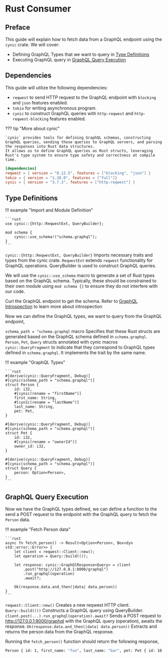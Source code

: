# Rust Consumer

## Preface

This guide will explain how to fetch data from a GraphQL endpoint using the `cynic` crate.
We will cover:

- Defining GraphQL Types that we want to query in [Type Definitions](#type-definitions)
- Executing GraphQL query in [GraphQL Query Execution](#graphql-query-execution)

## Dependencies

This guide will utilize the following dependencies:

- `reqwest` to send HTTP request to the GraphQL endpoint with `blocking` and `json` features enabled.
- `tokio` for writing asynchronous program.
- `cynic` to construct GraphQL queries with `http-reqwest` and `http-reqwest-blocking` features enabled.

??? tip "More about cynic"

    `cynic` provides tools for defining GraphQL schemas, constructing GraphQL queries, sending those queries to GraphQL servers, and parsing the responses into Rust data structures.
    It allows us to define GraphQL queries as Rust structs, leveraging Rust's type system to ensure type safety and correctness at compile time.

```toml
[dependencies]
reqwest = { version = "0.12.5", features = ["blocking", "json"] }
tokio = { version = "1.38.0", features = ["full"]}
cynic = { version = "3.7.3", features = ["http-reqwest"] }
```

## Type Definitions

!!! example "Import and Module Definition"

    ```rust
    use cynic::{http::ReqwestExt, QueryBuilder};

    mod schema {
        cynic::use_schema!("schema.graphql");
    }
    ```
`cynic::{http::ReqwestExt, QueryBuilder}` Imports necessary traits and types from the cynic crate. `ReqwestExt` extends `reqwest` functionality for GraphQL operations. QueryBuilder is used to construct GraphQL queries.

We will use the `cynic::use_schema` macro to generate a set of Rust types based on the GraphQL schema. Typically, these should be constrained to their own module using `mod schema {}` to ensure they do not interfere with our code.

Curl the GraphQL endpoint to get the schema. Refer to [GraphQL Introspection](https://graphql.org/learn/introspection/) to learn more about introspection

Now we can define the GraphQL types, we want to query from the GraphQL endpoint,

`schema_path = "schema.graphql` macro Specifies that these Rust structs are generated based on the GraphQL schema defined in `schema.graphql`.
`Person`, `Pet`, `Query` structs annotated with cynic macros `cynic::QueryFragment` to indicate that they correspond to GraphQL types defined in `schema.graphql`.
It implements the trait by the same name.

!!! example "GraphQL Types"

    ```rust
    #[derive(cynic::QueryFragment, Debug)]
    #[cynic(schema_path = "schema.graphql")]
    struct Person {
        id: i32,
        #[cynic(rename = "firstName")]
        first_name: String,
        #[cynic(rename = "lastName")]
        last_name: String,
        pet: Pet,
    }

    #[derive(cynic::QueryFragment, Debug)]
    #[cynic(schema_path = "schema.graphql")]
    struct Pet {
        id: i32,
        #[cynic(rename = "ownerId")]
        owner_id: i32,
    }

    #[derive(cynic::QueryFragment, Debug)]
    #[cynic(schema_path = "schema.graphql")]
    struct Query {
        person: Option<Person>,
    }
    ```

## GraphQL Query Execution

Now we have the GraphQL types defined, we can define a function to the send a POST request to the endpoint with the GraphQL query to fetch the `Person` data.

!!! example "Fetch Person data"

    ```rust
    async fn fetch_person() -> Result<Option<Person>, Box<dyn std::error::Error>> {
        let client = reqwest::Client::new();
        let operation = Query::build(());

        let response: cynic::GraphQlResponse<Query> = client
            .post("http://127.0.0.1:8000/graphql")
            .run_graphql(operation)
            .await?;

        Ok(response.data.and_then(|data| data.person))
    }
    ```
`reqwest::Client::new()` Creates a new reqwest HTTP client.
`Query::build(())` Constructs a GraphQL query using QueryBuilder.
`client.post(...).run_graphql(operation).await?` Sends a POST request to <http://127.0.0.1:8000/graphql> with the GraphQL query (operation), awaits the response.
`Ok(response.data.and_then(|data| data.person))` Extracts and returns the person data from the GraphQL response.

Running the `fetch_person()` function should return the following response,

```bash
Person { id: 1, first_name: "foo", last_name: "bar", pet: Pet { id: 10, owner_id: 1 } }
```
